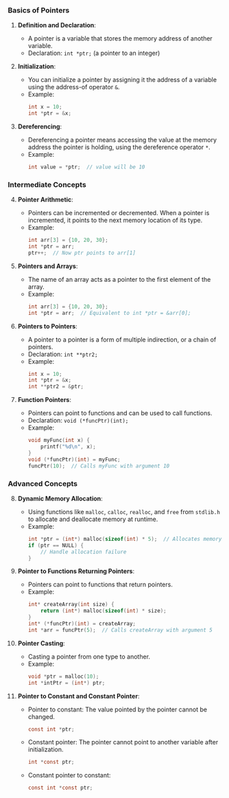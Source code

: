 ### Basics of Pointers

1. **Definition and Declaration**:
   - A pointer is a variable that stores the memory address of another variable.
   - Declaration: `int *ptr;` (a pointer to an integer)

2. **Initialization**:
   - You can initialize a pointer by assigning it the address of a variable using the address-of operator `&`.
   - Example: 
     ```c
     int x = 10;
     int *ptr = &x;
     ```

3. **Dereferencing**:
   - Dereferencing a pointer means accessing the value at the memory address the pointer is holding, using the dereference operator `*`.
   - Example: 
     ```c
     int value = *ptr;  // value will be 10
     ```

### Intermediate Concepts

4. **Pointer Arithmetic**:
   - Pointers can be incremented or decremented. When a pointer is incremented, it points to the next memory location of its type.
   - Example:
     ```c
     int arr[3] = {10, 20, 30};
     int *ptr = arr;
     ptr++;  // Now ptr points to arr[1]
     ```

5. **Pointers and Arrays**:
   - The name of an array acts as a pointer to the first element of the array.
   - Example:
     ```c
     int arr[3] = {10, 20, 30};
     int *ptr = arr;  // Equivalent to int *ptr = &arr[0];
     ```

6. **Pointers to Pointers**:
   - A pointer to a pointer is a form of multiple indirection, or a chain of pointers.
   - Declaration: `int **ptr2;`
   - Example:
     ```c
     int x = 10;
     int *ptr = &x;
     int **ptr2 = &ptr;
     ```

7. **Function Pointers**:
   - Pointers can point to functions and can be used to call functions.
   - Declaration: `void (*funcPtr)(int);`
   - Example:
     ```c
     void myFunc(int x) {
         printf("%d\n", x);
     }
     void (*funcPtr)(int) = myFunc;
     funcPtr(10);  // Calls myFunc with argument 10
     ```

### Advanced Concepts

8. **Dynamic Memory Allocation**:
   - Using functions like `malloc`, `calloc`, `realloc`, and `free` from `stdlib.h` to allocate and deallocate memory at runtime.
   - Example:
     ```c
     int *ptr = (int*) malloc(sizeof(int) * 5);  // Allocates memory for an array of 5 integers
     if (ptr == NULL) {
         // Handle allocation failure
     }
     ```

9. **Pointer to Functions Returning Pointers**:
   - Pointers can point to functions that return pointers.
   - Example:
     ```c
     int* createArray(int size) {
         return (int*) malloc(sizeof(int) * size);
     }
     int* (*funcPtr)(int) = createArray;
     int *arr = funcPtr(5);  // Calls createArray with argument 5
     ```

10. **Pointer Casting**:
    - Casting a pointer from one type to another.
    - Example:
      ```c
      void *ptr = malloc(10);
      int *intPtr = (int*) ptr;
      ```

11. **Pointer to Constant and Constant Pointer**:
    - Pointer to constant: The value pointed by the pointer cannot be changed.
      ```c
      const int *ptr;
      ```
    - Constant pointer: The pointer cannot point to another variable after initialization.
      ```c
      int *const ptr;
      ```
    - Constant pointer to constant:
      ```c
      const int *const ptr;
      ```